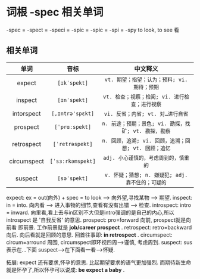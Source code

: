 # 词根 -spec 相关单词

-spec = -spect = -speci = -spic = -spic = -spi  = -spy to look, to see 看

## 相关单词

|    单词      |      音标     |               中文释义                         |
:------------:|:-------------:|:---------------------------------------------:|
| expect      | `[ɪkˈspekt]`  | `vt. 期望；指望；认为；预料; vi. 期待；预期`  |
| inspect     | `[ɪnˈspekt]`  | `vt. 检查；视察；检阅; vi. 进行检查；进行视察` |
| intorspect  | `[,ɪntrə'spɛkt]` | `vi. 反省；内省; vt. 对…进行自省` |
| prospect    | `[ˈprɑːspekt]` | `n. 前途；预期；景色; vi. 勘探，找矿; vt. 勘探，勘察` |
| retrospect  | `[ˈretrəspekt]` | `n. 回顾，追溯; vi. 回顾，追溯；回想; vt. 回顾；追忆` |
| circumspect | `[ˈsɜːrkəmspekt]` | `adj. 小心谨慎的，考虑周到的，慎重的` |
| suspect     | `[səˈspekt]`    | `v. 怀疑；猜想; n. 嫌疑犯; adj. 靠不住的；可疑的` |

expect: ex = out(向外) + spec = to look --> 向外望,寻找某物 --> 期望.
inspect: in = into. 向内看 --> 进入事物的细节,查看有没有出错 --> 检查.
introspect: intro = inward. 向里看,看上去与in区别不大但是intro强调的是自己的内心,所以introspect 是 '自我反省' 的意思.
prospect: pro=forward 向前, prospect就是向前看 即前景. 工作前景就是 **job/career prospect** .
retrospect: retro=backward 向后. 向后看就是回顾的意思. 回首往事即: **in retrospect** .
circumspect: circum=arround 周围, circumspect即环视四周-->谨慎, 考虑周到.
suspect: sus表示在...下面 suspect-->在下面看一看-->怀疑.

拓展: expect 还有要求,怀孕的意思. 比起期望要求的语气更加强烈. 而期待新生命就是怀孕了,所以怀孕可以说成: **be expect a baby** .